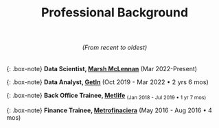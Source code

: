<center>
<header><h1>Professional Background</h1>
</header>
<h6>(From recent to oldest)</h6>
</center>


{: .box-note}
**Data Scientist, [Marsh McLennan](https://www.marshmclennan.com)** (Mar 2022-Present)

{: .box-note}
**Data Analyst, [GetIn](https://getin.mx)** <span style="font-size: .9rem">(Oct 2019 - Mar 2022 • 2 yrs 6 mos)</span>

{: .box-note}
**Back Office Trainee, [Metlife](https://www.metlife.com)** <sub>(Jan 2018 - Jul 2019 • 1 yr 7 mos)</sub>

{: .box-note}
**Finance Trainee, [Metrofinaciera](https://metrofinanciera.com.mx)** (May 2016 - Aug 2016 • 4 mos)